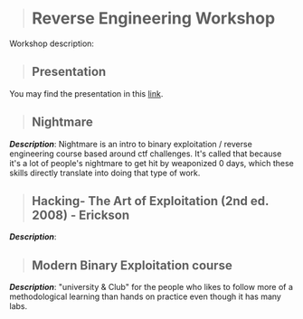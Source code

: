 ># Reverse Engineering Workshop

Workshop description:

>## Presentation 
You may find the presentation in this [link](LINK).

<!-- add image -->


>## Nightmare 
***Description***: Nightmare is an intro to binary exploitation / reverse engineering course based around ctf challenges. It's called that because it's a lot of people's nightmare to get hit by weaponized 0 days, which these skills directly translate into doing that type of work.

<!-- add image -->

<!-- add Link -->



>## Hacking- The Art of Exploitation (2nd ed. 2008) - Erickson
***Description***:
<!-- add image -->

<!-- add Link -->

>## Modern Binary Exploitation course 
***Description***: "university & Club" for the people who likes to follow more of a methodological learning than hands on practice even though it has many labs.